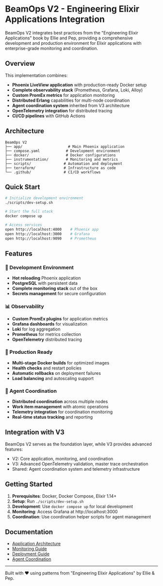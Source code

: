 # BeamOps V2 - Engineering Elixir Applications Integration

BeamOps V2 integrates best practices from the "Engineering Elixir Applications" book by Ellie and Pep, providing a comprehensive development and production environment for Elixir applications with enterprise-grade monitoring and coordination.

## Overview

This implementation combines:
- **Phoenix LiveView application** with production-ready Docker setup
- **Complete observability stack** (Prometheus, Grafana, Loki, Alloy)
- **Custom PromEx metrics** for application monitoring
- **Distributed Erlang** capabilities for multi-node coordination
- **Agent coordination system** inherited from V3 architecture
- **OpenTelemetry integration** for distributed tracing
- **CI/CD pipelines** with GitHub Actions

## Architecture

```
BeamOps V2
├── app/                     # Main Phoenix application
├── compose.yaml            # Development environment
├── docker/                 # Docker configurations
├── instrumentation/        # Monitoring and metrics
├── scripts/               # Automation and deployment
├── terraform/             # Infrastructure as code
└── .github/               # CI/CD workflows
```

## Quick Start

```bash
# Initialize development environment
./scripts/dev-setup.sh

# Start the full stack
docker compose up

# Access services
open http://localhost:4000    # Phoenix app
open http://localhost:3000    # Grafana
open http://localhost:9090    # Prometheus
```

## Features

### 🔧 Development Environment
- **Hot reloading** Phoenix application
- **PostgreSQL** with persistent data
- **Complete monitoring stack** out of the box
- **Secrets management** for secure configuration

### 📊 Observability
- **Custom PromEx plugins** for application metrics
- **Grafana dashboards** for visualization
- **Loki** for log aggregation
- **Prometheus** for metrics collection
- **OpenTelemetry** distributed tracing

### 🚀 Production Ready
- **Multi-stage Docker builds** for optimized images
- **Health checks** and restart policies
- **Automatic rollbacks** on deployment failures
- **Load balancing** and autoscaling support

### 🤖 Agent Coordination
- **Distributed coordination** across multiple nodes
- **Work item management** with atomic operations
- **Telemetry integration** for coordination monitoring
- **Real-time status tracking** and reporting

## Integration with V3

BeamOps V2 serves as the foundation layer, while V3 provides advanced features:
- V2: Core application, monitoring, and coordination
- V3: Advanced OpenTelemetry validation, master trace orchestration
- Shared: Agent coordination system and telemetry infrastructure

## Getting Started

1. **Prerequisites**: Docker, Docker Compose, Elixir 1.14+
2. **Setup**: Run `./scripts/dev-setup.sh`
3. **Development**: Use `docker compose up` for local development
4. **Monitoring**: Access Grafana at http://localhost:3000
5. **Coordination**: Use coordination helper scripts for agent management

## Documentation

- [Application Architecture](./docs/architecture.md)
- [Monitoring Guide](./docs/monitoring.md)
- [Deployment Guide](./docs/deployment.md)
- [Agent Coordination](./docs/coordination.md)

---

Built with ❤️ using patterns from "Engineering Elixir Applications" by Ellie & Pep.